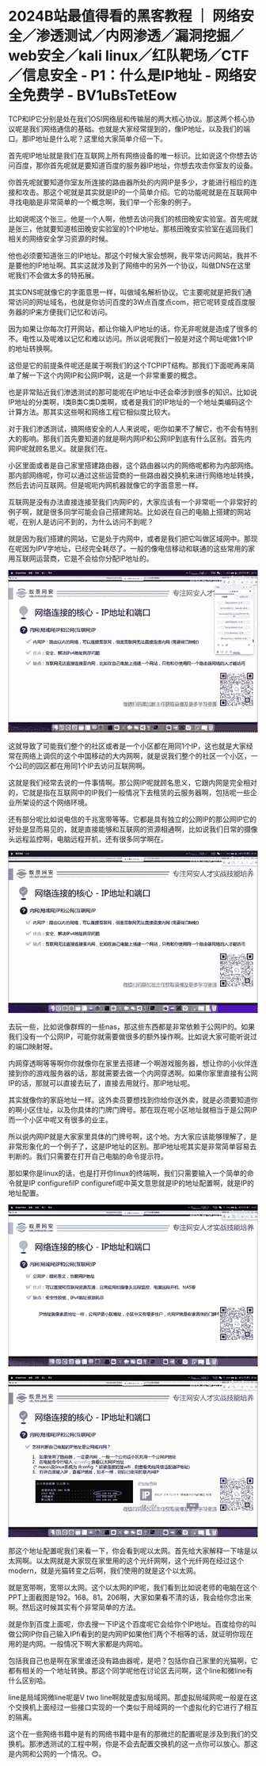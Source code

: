 # 2024B站最值得看的黑客教程 ｜ 网络安全／渗透测试／内网渗透／漏洞挖掘／web安全／kali linux／红队靶场／CTF／信息安全 - P1：什么是IP地址 - 网络安全免费学 - BV1uBsTetEow

TCP和IP它分别是处在我们OSI网络层和传输层的两大核心协议。那这两个核心协议呢是我们网络通信的基础。也就是大家经常提到的，像IP地址，以及我们的端口。那IP地址是什么呢？这里给大家简单介绍一下。

首先呢IP地址就是我们在互联网上所有网络设备的唯一标识。比如说这个你想去访问百度，那你首先呢就是要知道百度的服务器IP地址，你想去攻击你室友的设备。

你首先呢就要知道你室友所连接的路由器所处的内网IP是多少，才能进行相应的连接和攻击。那这个呢就是其实就是IP的一个简单介绍。它的功能呢就是在互联网中寻找电脑是非常简单的一个概念啊，我们举一个形象的例子。

比如说呢这个张三。他是一个人啊，他想去访问我们的核田晚安实验室。首先呢就是张三，他就要知道核田晚安实验室的1个IP地址。那核田晚安实验室在返回我们相关的网络安全学习资源的时候。

他也必须要知道张三的IP地址。那这个时候大家会想啊，我平常访问网站，我并不是要他的IP地址啊。其实这就涉及到了网络中的另外一个协议，叫做DNS在这里呢我们不会做太多的特拓展。

其实DNS呢就像它的字面意思一样，叫做域名解析协议。它主要呢就是把我们通常访问的网址域名，也就是你访问百度的3W点百度点com，把它呢转变成百度服务器的IP来方便我们记忆和访问。

因为如果让你每次打开网站，都让你输入IP地址的话，你无非呢就是造成了很多的不。电性以及呢难以记忆和难以访问。所以说呢我们一般是对这个网址呢做1个IP的地址转换啊。

这但是它的前提条件呢还是属于啊我们的这个TCPIPT结构。那我们下面呢再来简单了解一下这个内网IP和公网IP啊，这是一个非常重要的概念。

也是非常贴近我们渗透测试的那可能呢在IP地址中还会牵涉到很多的知识。比如说IP地址的分类啊，I类B类C类D类啊，或者是我们的IP地址的一个地址类编码这个计算方法。那其实这些啊和网络工程它相似度比较大。

对于我们渗透测试，搞网络安全的人人来说呢，呃你如果不了解它，也不会有特别大的影响。那我们首先要知道的就是啊内网IP和公网IIP到底有什么区别。首先内网IP呢就顾名思义。就是我们在。

小区里面或者是自己家里搭建路由器，这个路由器以内的网络呢都称为内部网络。那内部网络呢，你可以通过这些运营商的一些路由器交换机来进行网络地址转换，然后去访问互联网。但是呢呃内网机器就像它的字面意思一样。

互联网是没有办法直接连接至我们内网IP的，大家应该有一个非常呃一个非常好的例子啊，就是很多同学可能会自己搭建网站。比如说在自己的电脑上搭建的网站呢，在别人是访问不到的，为什么访问不到呢？

就是因为我们搭建的网站，它是处于内网中，或者是我们把它叫做区域网中。那现在呢因为IPV字地址，已经完全耗尽了。一般的像电信移动和联通的这些常用的家用互联网运营商，它是不会给你分配IP地址的。



![](img/536b738544cd036c7dbd6b8fb101e215_1.png)

这就导致了可能我们整个的社区或者是一个小区都在用同1个IP，这也就是大家经常在网络上调侃的这个中国移动的大内网啊，就是说我们整个的社区一个小区，一个公司的园区都在用同1个IP去访问互联网啊。

这就是我们经常去说的一件事情啊。那公网IP呢就顾名思义，它跟内网是完全相对的，它就是指在互联网中的IP我们一般情况下去租赁的云服务器啊，包括呢一些企业所架设的这个网络环境。

还有部分呢比如说电信的千兆宽带等等。它都是具有独立的公网IP的那公网IP它的好处是显而易见的，就是直接能够和互联网的资源相通啊，比如说我们日常的摄像头远程监控啊，电脑远程开机，还有很多同学啊在。



![](img/536b738544cd036c7dbd6b8fb101e215_3.png)

去玩一些，比如说像群辉的一些nas，那这些东西都是非常依赖于公网IP的。如果我们没有一个公网IP，可能你就需要做很多的额外操作啊。比如说大家可能听说过的端口映射呀。

内网穿透啊等等啊你你就像你在家里去搭建一个啊游戏服务器，想让你的小伙伴连接到你的游戏服务器的话，那就需要去做一个内网穿透啊。如果你家里直接有公网IP的话，那就可以直接去玩了，直接去用就行。那IP地址呢。

其实就像你的家庭地址一样。这外卖员要想找到你给你送外卖，就是必须要知道你的啊小区住址，以及你具体的门牌门牌号。那在现在呢小区地址就相当于是公网IP而一个小区中呢又有很多的业主。

所以说内网IP就是大家家里具体的门牌号啊，这个地。方大家应该能够理解了，是非常形象化的一个例子了，这是IP地址的区别。那IP地址呢其实是非常简单容易去判断的。我们只需要在打开自己电脑的命令提示符。

那如果你是linux的话，也是打开你linux的终端啊，我们只需要输入一个简单的命令就是IP configurefiIP configurefi呢中英文意思就是IP的地址配置啊，就是IP的地址配置。



![](img/536b738544cd036c7dbd6b8fb101e215_5.png)

![](img/536b738544cd036c7dbd6b8fb101e215_6.png)

那这个地址配置呢我们来看一下，你会看到呢以太网。首先给大家解释一下啥是以太网啊。以太网就是大家现在家里用的这个光纤网啊，这个光纤网在经过这个modern，就是光猫转变之后啊，我们使用的就是这个以太网。

就是宽带啊，宽带以太网。这个以太网的IP呢，我们看到比如说老师的电脑在这个PPT上面截图是192。168。81。206啊，大家如果看不清的话，我会给你念出来啊。然后这时候其实有个非常简单的方法。

就是你到百度上面呢，你去搜一下IP这个百度呢它会给你个IP地址。百度给你的叫做公网IP你自己输入IPfi看到的是内网IP如果他们两个不相等的话，就证明你现在用的是内网。一般情况下啊大家都是内网哈。

包括我自己也是啊在家里谁还没有路由器呢，是吧？包括你自己家里的光猫啊，它都有相关的一个地址转换。那这个同学呢他在讨论区去问啊，这个line和微line有什么区别哈。

line是局域网微line呢是V two line啊就是虚拟局域网。那虚拟局域网呢一般是在这个交换机上面经过一些接口实现的一个类似于局域网的一个虚拟化的它进行了相互的隔离。

这个在一些网络书籍中是有的网络书籍中是有的那微烂的配置呢是涉及到我们的交换机。那渗透测试的工程中啊，你是不会去配置交换机的这一点你可以放心。那这是内网和公网的一个情况。😊。

